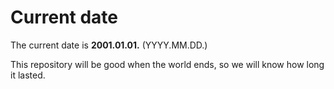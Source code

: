 # Current date

The current date is **2001.01.01.** (YYYY.MM.DD.)

This repository will be good when the world ends, so we will know how long it lasted.